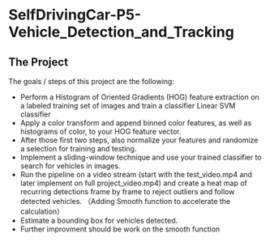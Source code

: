 # SelfDrivingCar-P5-Vehicle_Detection_and_Tracking

## The Project

The goals / steps of this project are the following:

- Perform a Histogram of Oriented Gradients (HOG) feature extraction on a labeled training set of images and train a classifier Linear SVM classifier
- Apply a color transform and append binned color features, as well as histograms of color, to your HOG feature vector. 
- After those first two steps, also normalize your features and randomize a selection for training and testing.
- Implement a sliding-window technique and use your trained classifier to search for vehicles in images.
- Run the pipeline on a video stream (start with the test_video.mp4 and later implement on full project_video.mp4) and create a heat map of recurring detections frame by frame to reject outliers and follow detected vehicles. （Adding Smooth function to accelerate the calculation）
- Estimate a bounding box for vehicles detected.
- Further improvment should be work on the smooth function

